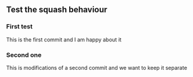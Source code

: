## Test the squash behaviour

### First test
This is the first commit and I am happy about it

### Second one
This is modifications of a second commit and we want to keep it separate
